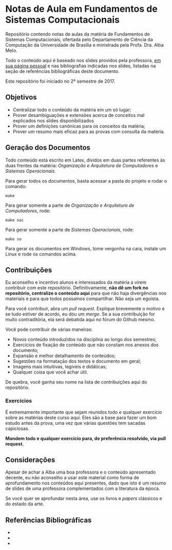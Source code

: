 # Notas de Aula em Fundamentos de Sistemas Computacionais

Repositório contendo notas de aulas da matéria de Fundamentos de Sistemas Computacionais, ofertada pelo Departamento de Ciência da Computação da Universidade de Brasília e ministrada pela Profa. Dra. Alba Melo.

Todo o conteúdo aqui é baseado nos slides providos pela professora, [em sua página pessoal](http://www.cic.unb.br/~albamm/) e nas bibliografias indicadas nos slides, listadas na seção de referências bibliográficas deste documento.

Este repositório foi iniciado no 2º semestre de 2017.

## Objetivos

* Centralizar todo o conteúdo da matéria em um só lugar;
* Prover desambiguações e extensões acerca de conceitos mal explicados nos slides disponibilizados
* Prover um definições canônicas para os conceitos da matéria;
* Prover um resumo mais eficaz para as provas com consulta da matéria.

## Geração dos Documentos

Todo conteúdo está escrito em Latex, dividos em duas partes referentes às duas frentes da matéria: _Organização e Arquitetura de Computadores_ e _Sistemas Operacionais_.

Para gerar todos os documentos, basta acessar a pasta do projeto e rodar o comando:

```make```

Para gerar somente a parte de _Organização e Arquitetura de Computadores_, rode:

```make oac```

Para gerar somente a parte de _Sistemas Operacionais_, rode:

```make so```

Para gerar os documentos em Windows, tome vergonha na cara, instale um Linux e rode os comandos acima.

## Contribuições
Eu aconselho e incentivo alunos e interessados da matéria a virem contribuir com este repositório. Definitivamente, **não dê um fork no repositório, centralize o conteúdo aqui** para que não haja divergências nos materiais e para que todos possamos compartilhar. Não seja um egoísta.

Para você contribuir, abra um _pull request_. Explique brevemente o motivo e se tudo estiver de acordo, eu dou um _merge_. Se a sua contribuição for muito contraditória, ela será debatida aqui no fórum do Github mesmo.

Você pode contribuir de várias maneiras:

* Novos conteúdo introduzidos na disciplina ao longo dos semestres;
* Exercícios de fixação de conteúdo que não constam nos anexos dos documento;
* Expansão e melhor detalhamento de conteúdos;
* Sugestões na formatação dos textos e documento em geral;
* Imagens mais intuitivas, legíveis e didáticas;
* Qualquer coisa que você achar útil.

De quebra, você ganha seu nome na lista de contribuições aqui do repositório.

### Exercícios
É extremamente importante que sejam reunidos todo e qualquer exercício sobre as matérias deste curso aqui. Eles são a base para fazer um bom estudo antes da prova, uma vez que várias questões tem sacadas capiciosas.

**Mandem todo e qualquer exercício para, de preferência resolvido, via pull request.**

## Considerações

Apesar de achar a Alba uma boa professora e o conteúdo apresentado decente, eu não aconselho a usar este material como forma de aprofundamento nos conteúdos aqui presentes, dado que isto é um resumo de slides de uma professora complementados com a literatura da época.

Se você quer se aprofundar nesta área, use os livros e _papers_ clássicos e do estado da arte.


## Referências Bibliográficas
*
*
*
